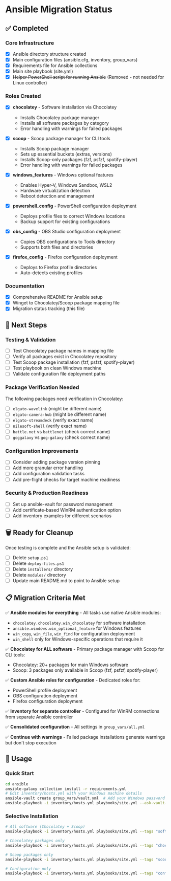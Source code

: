 # Ansible Migration Status

## ✅ Completed

### Core Infrastructure
- [x] Ansible directory structure created
- [x] Main configuration files (ansible.cfg, inventory, group_vars)
- [x] Requirements file for Ansible collections
- [x] Main site playbook (site.yml)
- [x] ~~Helper PowerShell script for running Ansible~~ (Removed - not needed for Linux controller)

### Roles Created
- [x] **chocolatey** - Software installation via Chocolatey
  - Installs Chocolatey package manager
  - Installs all software packages by category
  - Error handling with warnings for failed packages
  
- [x] **scoop** - Scoop package manager for CLI tools
  - Installs Scoop package manager
  - Sets up essential buckets (extras, versions)
  - Installs Scoop-only packages (fzf, psfzf, spotify-player)
  - Error handling with warnings for failed packages
  
- [x] **windows_features** - Windows optional features
  - Enables Hyper-V, Windows Sandbox, WSL2
  - Hardware virtualization detection
  - Reboot detection and management
  
- [x] **powershell_config** - PowerShell configuration deployment
  - Deploys profile files to correct Windows locations
  - Backup support for existing configurations
  
- [x] **obs_config** - OBS Studio configuration deployment
  - Copies OBS configurations to Tools directory
  - Supports both files and directories
  
- [x] **firefox_config** - Firefox configuration deployment
  - Deploys to Firefox profile directories
  - Auto-detects existing profiles

### Documentation
- [x] Comprehensive README for Ansible setup
- [x] Winget to Chocolatey/Scoop package mapping file
- [x] Migration status tracking (this file)

## 🔄 Next Steps

### Testing & Validation
- [ ] Test Chocolatey package names in mapping file
- [ ] Verify all packages exist in Chocolatey repository
- [ ] Test Scoop package installation (fzf, psfzf, spotify-player)
- [ ] Test playbook on clean Windows machine
- [ ] Validate configuration file deployment paths

### Package Verification Needed
The following packages need verification in Chocolatey:
- [ ] `elgato-wavelink` (might be different name)
- [ ] `elgato-camera-hub` (might be different name)
- [ ] `elgato-streamdeck` (verify exact name)
- [ ] `nilesoft-shell` (verify exact name)
- [ ] `battle.net` vs `battlenet` (check correct name)
- [ ] `goggalaxy` vs `gog-galaxy` (check correct name)

### Configuration Improvements
- [ ] Consider adding package version pinning
- [ ] Add more granular error handling
- [ ] Add configuration validation tasks
- [ ] Add pre-flight checks for target machine readiness

### Security & Production Readiness
- [ ] Set up ansible-vault for password management
- [ ] Add certificate-based WinRM authentication option
- [ ] Add inventory examples for different scenarios

## 🗑️ Ready for Cleanup

Once testing is complete and the Ansible setup is validated:
- [ ] Delete `setup.ps1`
- [ ] Delete `deploy-files.ps1`
- [ ] Delete `installers/` directory
- [ ] Delete `modules/` directory
- [ ] Update main README.md to point to Ansible setup

## 📋 Migration Criteria Met

✅ **Ansible modules for everything** - All tasks use native Ansible modules:
- `chocolatey.chocolatey.win_chocolatey` for software installation
- `ansible.windows.win_optional_feature` for Windows features
- `win_copy`, `win_file`, `win_find` for configuration deployment
- `win_shell` only for Windows-specific operations that require it

✅ **Chocolatey for ALL software** - Primary package manager with Scoop for CLI tools:
- Chocolatey: 20+ packages for main Windows software
- Scoop: 3 packages only available in Scoop (fzf, psfzf, spotify-player)

✅ **Custom Ansible roles for configuration** - Dedicated roles for:
- PowerShell profile deployment
- OBS configuration deployment  
- Firefox configuration deployment

✅ **Inventory for separate controller** - Configured for WinRM connections from separate Ansible controller

✅ **Consolidated configuration** - All settings in `group_vars/all.yml`

✅ **Continue with warnings** - Failed package installations generate warnings but don't stop execution

## 🚀 Usage

### Quick Start
```bash
cd ansible
ansible-galaxy collection install -r requirements.yml
# Edit inventory/hosts.yml with your Windows machine details
ansible-vault create group_vars/vault.yml  # Add your Windows password
ansible-playbook -i inventory/hosts.yml playbooks/site.yml --ask-vault-pass
```

### Selective Installation
```bash
# All software (Chocolatey + Scoop)
ansible-playbook -i inventory/hosts.yml playbooks/site.yml --tags "software" --ask-vault-pass

# Chocolatey packages only
ansible-playbook -i inventory/hosts.yml playbooks/site.yml --tags "chocolatey" --ask-vault-pass

# Scoop packages only  
ansible-playbook -i inventory/hosts.yml playbooks/site.yml --tags "scoop" --ask-vault-pass

# Configuration only
ansible-playbook -i inventory/hosts.yml playbooks/site.yml --tags "config" --ask-vault-pass
``` 